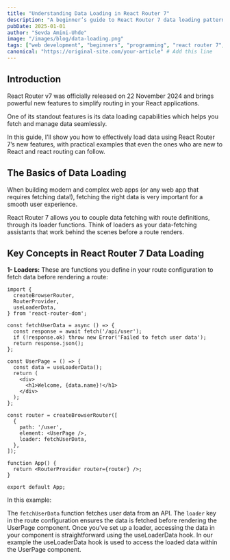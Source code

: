 ```yaml
---
title: "Understanding Data Loading in React Router 7"
description: "A beginner’s guide to React Router 7 data loading patterns. Learn through examples and transform how you handle data in your React applications."
pubDate: 2025-01-01
author: "Sevda Amini-Uhde"
image: "/images/blog/data-loading.png"
tags: ["web development", "beginners", "programming", "react router 7", "React"]
canonical: "https://original-site.com/your-article" # Add this line
---
```


## Introduction

React Router v7 was officially released on 22 November 2024 and brings powerful new features to simplify routing in your React applications.

One of its standout features is its data loading capabilities which helps you fetch and manage data seamlessly.

In this guide, I’ll show you how to effectively load data using React Router 7’s new features, with practical examples that even the ones who are new to React and react routing can follow.

## The Basics of Data Loading

When building modern and complex web apps (or any web app that requires fetching data!), fetching the right data is very important for a smooth user experience.

React Router 7 allows you to couple data fetching with route definitions, through its loader functions. Think of loaders as your data-fetching assistants that work behind the scenes before a route renders.

## Key Concepts in React Router 7 Data Loading

**1- Loaders:** These are functions you define in your route configuration to fetch data before rendering a route:

```
import {
  createBrowserRouter,
  RouterProvider,
  useLoaderData,
} from 'react-router-dom';

const fetchUserData = async () => {
  const response = await fetch('/api/user');
  if (!response.ok) throw new Error('Failed to fetch user data');
  return response.json();
};

const UserPage = () => {
  const data = useLoaderData();
  return (
    <div>
      <h1>Welcome, {data.name}!</h1>
    </div>
  );
};

const router = createBrowserRouter([
  {
    path: '/user',
    element: <UserPage />,
    loader: fetchUserData,
  },
]);

function App() {
  return <RouterProvider router={router} />;
}

export default App;
```

In this example:

The `fetchUserData` function fetches user data from an API.
The `loader` key in the route configuration ensures the data is fetched before rendering the UserPage component.
Once you’ve set up a loader, accessing the data in your component is straightforward using the useLoaderData hook. In our example the useLoaderData hook is used to access the loaded data within the UserPage component.

